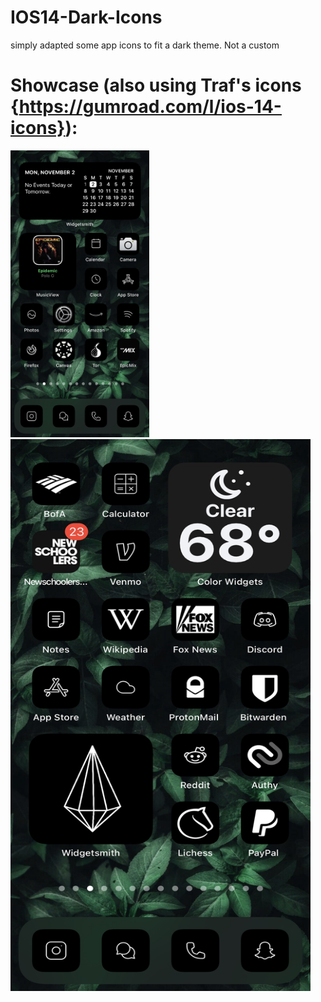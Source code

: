 # IOS14-Dark-Icons
simply adapted some app icons to fit a dark theme. Not a custom

# Showcase (also using Traf's icons {https://gumroad.com/l/ios-14-icons}):


<img src="https://raw.githubusercontent.com/algertc/IOS14-Dark-Icons/main/IMG-2145.jpg" width="222" height="459" />
<img src="https://raw.githubusercontent.com/algertc/IOS14-Dark-Icons/main/IMG-2162.jpg" width="480" height="883" />

